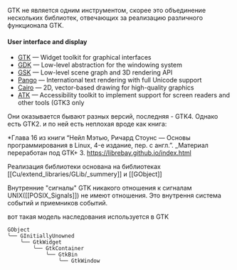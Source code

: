 GTK не является одним инструментом, скорее это объединение нескольких библиотек, отвечающих за реализацию различного функционала GTK.
#### User interface and display[](https://www.gtk.org/docs/apis/#user-interface-and-display)
- [GTK](https://docs.gtk.org/gtk4/) — Widget toolkit for graphical interfaces
- [GDK](https://docs.gtk.org/gdk4/) — Low-level abstraction for the windowing system
- [GSK](https://docs.gtk.org/gsk4/) — Low-level scene graph and 3D rendering API
- [Pango](https://docs.gtk.org/Pango/) — International text rendering with full Unicode support
- [Cairo](https://www.cairographics.org/manual/) — 2D, vector-based drawing for high-quality graphics
- [ATK](https://docs.gtk.org/atk/) — Accessibility toolkit to implement support for screen readers and other tools (GTK3 only
 
Они оказывается бывают разных версий, последняя - GTK4.
Однако есть GTK2. и по ней есть неплохая вроде как книга:

*Глава 16 из книги “Нейл Мэтью, Ричард Стоунс — Основы программирования в Linux, 4-е издание, пер. с англ.”. _Материал переработан под GTK+ 3. https://librebay.github.io/index.html

Реализация библиотеки основана на библиотеках [[Cu/extend_libraries/GLib/_summery]] и [[GObject]]

Внутренние "сигналы" GTK никакого отношения к сигналам UNIX([[POSIX_Signals]]) не имеют отношения. Это внутрення система событий и приемников событий.

вот такая модель наследования используется в GTK
```
GObject
╰── GInitiallyUnowned
    ╰── GtkWidget
        ╰── GtkContainer
            ╰── GtkBin
                ╰── GtkWindow
```
